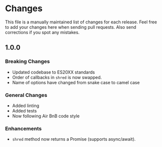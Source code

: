# Changes

This file is a manually maintained list of changes for each release. Feel free to add your changes here when sending pull requests. Also send corrections if you spot any mistakes.

## 1.0.0

### Breaking Changes

- Updated codebase to ES20XX standards
- Order of callbacks in `shred` is now swapped.
- Name of options have changed from snake case to camel case

### General Changes

- Added linting
- Added tests
- Now following Air BnB code style

### Enhancements

- `shred` method now returns a Promise (supports async/await).

